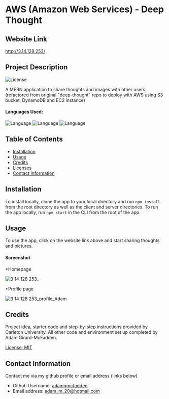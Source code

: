 # AWS (Amazon Web Services) - Deep Thought

## Website Link

http://3.14.128.253/

## Project Description

![License](https://img.shields.io/badge/License-MIT-yellow.svg "License Badge")

A MERN application to share thoughts and images with other users. (refactored from original "deep-thought" repo to deploy with AWS using S3 bucket, DynamoDB and EC2 instance) 

#### Languages Used: 

![Language](https://img.shields.io/badge/HTML-green.svg "Language Badge")
![Language](https://img.shields.io/badge/CSS-blue.svg "Language Badge")
![Language](https://img.shields.io/badge/JavaScript-red.svg "Language Badge")

## Table of Contents

- [Installation](#installation)
- [Usage](#usage)
- [Credits](#credits)
- [Licenses](#licenses)
- [Contact Information](#contact-information)

## Installation

To install locally, clone the app to your local directory and run `npm install` from the root directory as well as the client and server directories. To run the app locally, run `npm start` in the CLI from the root of the app. 

## Usage

To use the app, click on the website link above and start sharing thoughts and pictures. 

#### Screenshot

*Homepage

![3 14 128 253_](https://user-images.githubusercontent.com/83710803/140568274-7aaf8736-45f4-4e71-8709-1b75598c4a23.png)

*Profile page

![3 14 128 253_profile_Adam](https://user-images.githubusercontent.com/83710803/140568526-7e2fd675-ebed-40f6-b4cd-1507c1bd0981.png)

## Credits

Project idea, starter code and step-by-step instructions provided by Carleton University. All other code and environment set up completed by Adam Girard-McFadden.

[License: MIT](https://choosealicense.com/licenses/mit/)

## Contact Information

Contact me via my github profile or email address (links below)

- Github Username: [adamgmcfadden](https://github.com/adamgmcfadden)
- Email address: adam_m_20@hotmail.com
